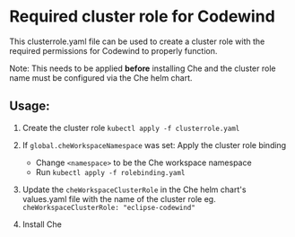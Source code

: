 # Required cluster role for Codewind 

This clusterrole.yaml file can be used to create a cluster role with the required permissions for Codewind to properly function.

Note: This needs to be applied <b>before</b> installing Che and the cluster role name must be configured via the Che helm chart.

## Usage:

1. Create the cluster role
`kubectl apply -f clusterrole.yaml`

2. If `global.cheWorkspaceNamespace` was set: Apply the cluster role binding
     - Change `<namespace>` to be the Che workspace namespace
     - Run `kubectl apply -f rolebinding.yaml`
3. Update the `cheWorkspaceClusterRole` in the Che helm chart's values.yaml file with the name of the cluster role
eg. `cheWorkspaceClusterRole: "eclipse-codewind"`

4. Install Che
